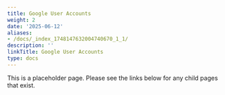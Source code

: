 ```yaml
---
title: Google User Accounts
weight: 2
date: '2025-06-12'
aliases:
- /docs/_index_1748147632004740670_1_1/
description: ''
linkTitle: Google User Accounts
type: docs
---
```


This is a placeholder page. Please see the links below for any child pages that exist.
